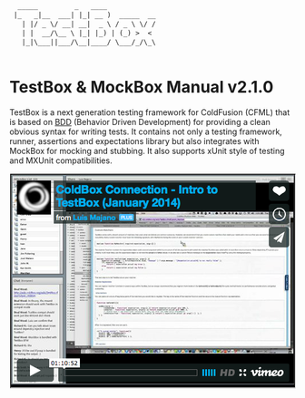 ```
  _____         _   ____            
 |_   _|__  ___| |_| __ )  _____  __
   | |/ _ \/ __| __|  _ \ / _ \ \/ /
   | |  __/\__ \ |_| |_) | (_) >  < 
   |_|\___||___/\__|____/ \___/_/\_\
                                    
```
# TestBox & MockBox Manual v2.1.0

TestBox is a next generation testing framework for ColdFusion (CFML) that is based on [BDD](http://en.wikipedia.org/wiki/Behavior-driven_development) (Behavior Driven Development) for providing a clean obvious syntax for writing tests. It contains not only a testing framework, runner, assertions and expectations library but also integrates with MockBox for mocking and stubbing. It also supports xUnit style of testing and MXUnit compatibilities.

<a href="https://vimeo.com/85396307"><img src="./images/testBoxIntro_VideoThumbnail.png"></a>
